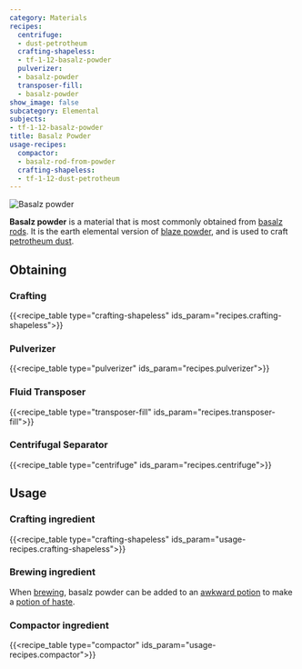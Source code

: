 ```yaml
---
category: Materials
recipes:
  centrifuge:
  - dust-petrotheum
  crafting-shapeless:
  - tf-1-12-basalz-powder
  pulverizer:
  - basalz-powder
  transposer-fill:
  - basalz-powder
show_image: false
subcategory: Elemental
subjects:
- tf-1-12-basalz-powder
title: Basalz Powder
usage-recipes:
  compactor:
  - basalz-rod-from-powder
  crafting-shapeless:
  - tf-1-12-dust-petrotheum
---
```


![Basalz powder](/images/docs/1.12/thermal-foundation/basalz-powder.gif)


**Basalz powder** is a material that is most commonly obtained from [basalz
rods](../basalz-rod/). It is the earth elemental version of [blaze
powder](https://minecraft.gamepedia.com/Blaze_Powder), and is used to craft
[petrotheum dust](../petrotheum-dust/).


Obtaining
---------

### Crafting
{{<recipe_table type="crafting-shapeless" ids_param="recipes.crafting-shapeless">}}

### Pulverizer
{{<recipe_table type="pulverizer" ids_param="recipes.pulverizer">}}

### Fluid Transposer
{{<recipe_table type="transposer-fill" ids_param="recipes.transposer-fill">}}

### Centrifugal Separator
{{<recipe_table type="centrifuge" ids_param="recipes.centrifuge">}}


Usage
-----

### Crafting ingredient
{{<recipe_table type="crafting-shapeless" ids_param="usage-recipes.crafting-shapeless">}}

### Brewing ingredient
When [brewing](https://minecraft.gamepedia.com/Brewing), basalz powder can be
added to an [awkward
potion](https://minecraft.gamepedia.com/Potion#Base_potions) to make a [potion
of haste](../../cofh-core/potions/).

### Compactor ingredient
{{<recipe_table type="compactor" ids_param="usage-recipes.compactor">}}
